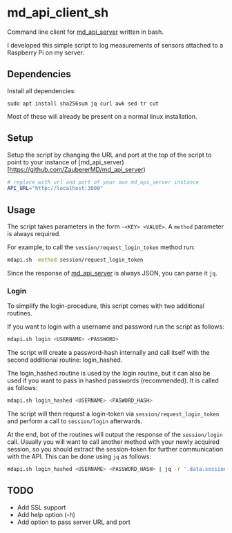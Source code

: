 # md_api_client_sh
Command line client for [md_api_server](https://github.com/ZaubererMD/md_api_server) written in bash.

I developed this simple script to log measurements of sensors attached to a Raspberry Pi on my server.

## Dependencies
Install all dependencies:
```
sudo apt install sha256sum jq curl awk sed tr cut
```
Most of these will already be present on a normal linux installation.

## Setup
Setup the script by changing the URL and port at the top of the script to point to your instance of [md_api_server)[https://github.com/ZaubererMD/md_api_server)
```sh
# replace with url and port of your own md_api_server instance
API_URL="http://localhost:3000"
```

## Usage
The script takes parameters in the form `-<KEY> <VALUE>`. A `method` parameter is always required.

For example, to call the `session/request_login_token` method run:
```sh
mdapi.sh -method session/request_login_token
```

Since the response of [md_api_server](https://github.com/ZaubererMD/md_api_server) is always JSON, you can parse it `jq`.

### Login
To simplify the login-procedure, this script comes with two additional routines.

If you want to login with a username and password run the script as follows:
```sh
mdapi.sh login <USERNAME> <PASSWORD>
```
The script will create a password-hash internally and call itself with the second additional routine: login_hashed.

The login_hashed routine is used by the login routine, but it can also be used if you want to pass in hashed passwords (recommended). It is called as follows:
```sh
mdapi.sh login_hashed <USERNAME> <PASWORD_HASH>
```
The script will then request a login-token via `session/request_login_token` and perform a call to `session/login` afterwards.

At the end, bot of the routines will output the response of the `session/login` call. Usually you will want to call another method with your newly acquired session, so you should extract the session-token for further communication with the API. This can be done using `jq` as follows:
```sh
mdapi.sh login_hashed <USERNAME> <PASSWORD_HASH> | jq -r '.data.session.token'
```

## TODO
- Add SSL support
- Add help option (-h)
- Add option to pass server URL and port 
